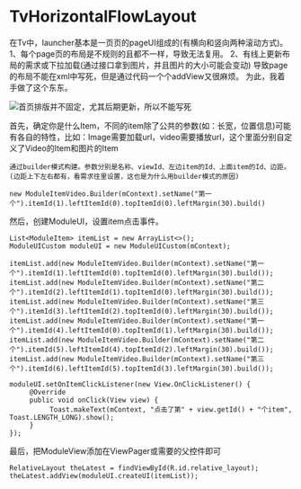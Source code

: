 # TvHorizontalFlowLayout
在Tv中，launcher基本是一页页的pageUI组成的(有横向和竖向两种滚动方式)。
1、每个page页的布局是不规则的且都不一样，导致无法复用。
2、有线上更新布局的需求或下拉加载(通过接口拿到图片，并且图片的大小可能会变动)
导致page的布局不能在xml中写死，但是通过代码一个个addView又很麻烦。
为此，我着手做了这个东东。

![首页排版并不固定，尤其后期更新，所以不能写死](https://img-blog.csdn.net/20180730102342279?watermark/2/text/aHR0cHM6Ly9ibG9nLmNzZG4ubmV0L1ZhbHVlX0xpdQ==/font/5a6L5L2T/fontsize/400/fill/I0JBQkFCMA==/dissolve/70)

首先，确定你是什么Item，不同的item除了公共的参数(如：长宽，位置信息)可能有各自的特性，比如：Image需要加载url，video需要播放url，这个里面分别自定义了Video的Item和图片的Item

```
通过builder模式构建。参数分别是名称、viewId、左边item的Id、上面item的Id、边距。(边距上下左右都有，看需求往里设置，这也是为什么用builder模式的原因)

new ModuleItemVideo.Builder(mContext).setName("第一个").itemId(1).leftItemId(0).topItemId(0).leftMargin(30).build()
```

然后，创建ModuleUI，设置item点击事件。

```
List<ModuleItem> itemList = new ArrayList<>();
ModuleUICustom moduleUI = new ModuleUICustom(mContext);

itemList.add(new ModuleItemVideo.Builder(mContext).setName("第一个").itemId(1).leftItemId(0).topItemId(0).leftMargin(30).build());
itemList.add(new ModuleItemVideo.Builder(mContext).setName("第二个").itemId(2).leftItemId(1).topItemId(0).leftMargin(30).build());
itemList.add(new ModuleItemVideo.Builder(mContext).setName("第三个").itemId(3).leftItemId(2).topItemId(0).leftMargin(30).build());
itemList.add(new ModuleItemVideo.Builder(mContext).setName("第一个").itemId(4).leftItemId(0).topItemId(1).leftMargin(30).build());
itemList.add(new ModuleItemVideo.Builder(mContext).setName("第二个").itemId(5).leftItemId(4).topItemId(2).leftMargin(30).build());
itemList.add(new ModuleItemVideo.Builder(mContext).setName("第三个").itemId(6).leftItemId(5).topItemId(3).leftMargin(30).build());

moduleUI.setOnItemClickListener(new View.OnClickListener() {
     @Override
     public void onClick(View view) {
          Toast.makeText(mContext, "点击了第" + view.getId() + "个item", Toast.LENGTH_LONG).show();
     }
});
```

最后，把ModuleView添加在ViewPager或需要的父控件即可

```
RelativeLayout theLatest = findViewById(R.id.relative_layout);
theLatest.addView(moduleUI.createUI(itemList));
```
